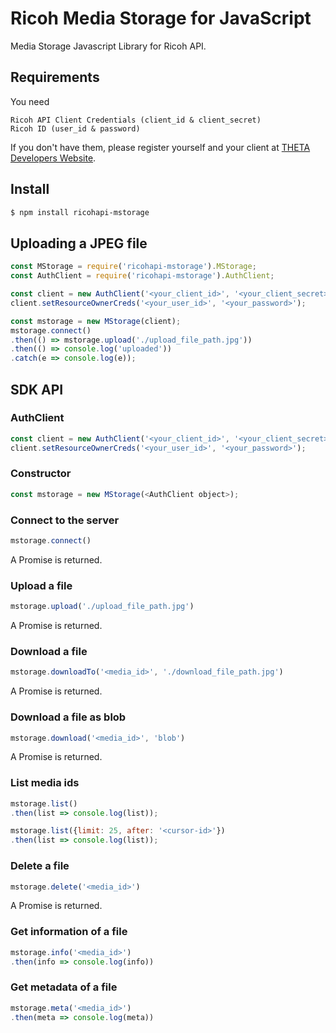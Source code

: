 # Ricoh Media Storage for JavaScript

Media Storage Javascript Library for Ricoh API.

## Requirements

You need

    Ricoh API Client Credentials (client_id & client_secret)
    Ricoh ID (user_id & password)

If you don't have them, please register yourself and your client at [THETA Developers Website](http://contest.theta360.com/).

## Install

```sh
$ npm install ricohapi-mstorage
```

## Uploading a JPEG file

```JavaScript
const MStorage = require('ricohapi-mstorage').MStorage;
const AuthClient = require('ricohapi-mstorage').AuthClient;

const client = new AuthClient('<your_client_id>', '<your_client_secret>');
client.setResourceOwnerCreds('<your_user_id>', '<your_password>');

const mstorage = new MStorage(client);
mstorage.connect()
.then(() => mstorage.upload('./upload_file_path.jpg'))
.then(() => console.log('uploaded'))
.catch(e => console.log(e));
```

## SDK API

### AuthClient

```JavaScript
const client = new AuthClient('<your_client_id>', '<your_client_secret>');
client.setResourceOwnerCreds('<your_user_id>', '<your_password>');
```

### Constructor

```JavaScript
const mstorage = new MStorage(<AuthClient object>);
```

### Connect to the server

```JavaScript
mstorage.connect()
```
A Promise is returned.

### Upload a file

```JavaScript
mstorage.upload('./upload_file_path.jpg')
```
A Promise is returned.

### Download a file

```JavaScript
mstorage.downloadTo('<media_id>', './download_file_path.jpg')
```
A Promise is returned.

### Download a file as blob

```JavaScript
mstorage.download('<media_id>', 'blob')
```
A Promise is returned.

### List media ids

```JavaScript
mstorage.list()
.then(list => console.log(list));

mstorage.list({limit: 25, after: '<cursor-id>'})
.then(list => console.log(list));
```

### Delete a file

```JavaScript
mstorage.delete('<media_id>')
```
A Promise is returned.

### Get information of a file

```JavaScript
mstorage.info('<media_id>')
.then(info => console.log(info))
```

### Get metadata of a file

```JavaScript
mstorage.meta('<media_id>')
.then(meta => console.log(meta))
```

